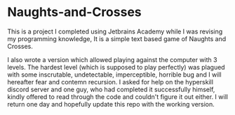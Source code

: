 # Naughts-and-Crosses
This is a project I completed using Jetbrains Academy while I was revising my programming knowledge, It is a simple text based game of Naughts and Crosses. 

I also wrote a version which allowed playing against the computer with 3 levels. The hardest level (which is supposed to play perfectly) was plagued with some inscrutable, undetectable, imperceptible, horrible bug and I will hereafter fear and contemn recursion. I asked for help on the hyperskill discord server and one guy, who had completed it successfully himself, kindly offered to read through the code and couldn't figure it out either. I will return one day and hopefully update this repo with the working version.
